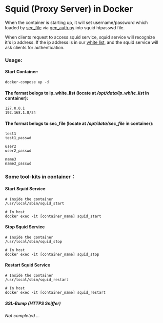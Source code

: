 # Squid (Proxy Server) in Docker

When the container is starting up, it will set username/password which loaded by [sec_file](https://github.com/sheng9571/shenker/blob/master/squid/sec_file) via [gen_auth.py](https://github.com/sheng9571/shenker/blob/master/squid/gen_auth.py) into squid htpasswd file.

When clients request to access squid service, squid service will recognize it's ip address. If the ip address is in our [white list](https://github.com/sheng9571/shenker/blob/master/squid/ip_white_list), and the squid service will ask clients for authentication.

### Usage:
#### Start Container:
```
docker-compose up -d
```


#### The format belogs to ip_white_list (locate at */opt/data/ip_white_list* in container):
```
127.0.0.1
192.168.1.0/24
```

#### The format belogs to sec_file (locate at */opt/data/sec_file* in container):
```
test1
test1_passwd

user2
user2_passwd

name3
name3_passwd
```

### Some tool-kits in container：

#### Start Squid Service
```
# Inside the container
/usr/local/sbin/squid_start

# In host
docker exec -it [container_name] squid_start
```

#### Stop Squid Service
```
# Inside the container
/usr/local/sbin/squid_stop

# In host
docker exec -it [container_name] squid_stop
```

#### Restart Squid Service
```
# Inside the container
/usr/local/sbin/squid_restart

# In host
docker exec -it [container_name] squid_restart
```



##### SSL-Bump (HTTPS Sniffer)
*Not completed ...*
